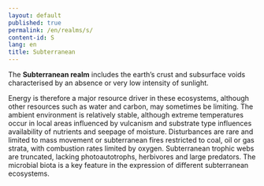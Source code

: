 ```yaml
---
layout: default
published: true
permalink: /en/realms/s/
content-id: S
lang: en
title: Subterranean
---
```


The **Subterranean realm** includes the earth’s crust and subsurface voids characterised by an absence or very low intensity of sunlight.

Energy is therefore a major resource driver in these ecosystems, although other resources such as water and carbon, may sometimes be limiting. The ambient environment is relatively stable, although extreme temperatures occur in local areas influenced by vulcanism and substrate type influences availability of nutrients and seepage of moisture. Disturbances are rare and limited to mass movement or subterranean fires restricted to coal, oil or gas strata, with combustion rates limited by oxygen. Subterranean trophic webs are truncated, lacking photoautotrophs, herbivores and large predators. The microbial biota is a key feature in the expression of different subterranean ecosystems.
